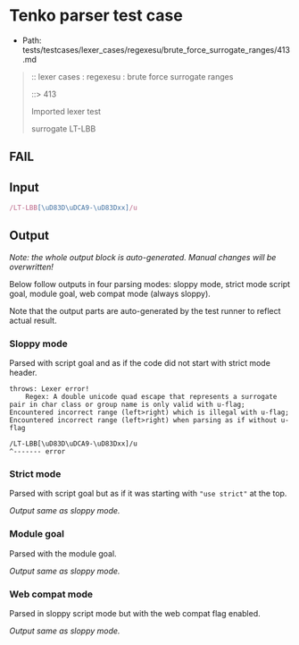 # Tenko parser test case

- Path: tests/testcases/lexer_cases/regexesu/brute_force_surrogate_ranges/413.md

> :: lexer cases : regexesu : brute force surrogate ranges
>
> ::> 413
>
> Imported lexer test
>
> surrogate LT-LBB

## FAIL

## Input

`````js
/LT-LBB[\uD83D\uDCA9-\uD83Dxx]/u
`````

## Output

_Note: the whole output block is auto-generated. Manual changes will be overwritten!_

Below follow outputs in four parsing modes: sloppy mode, strict mode script goal, module goal, web compat mode (always sloppy).

Note that the output parts are auto-generated by the test runner to reflect actual result.

### Sloppy mode

Parsed with script goal and as if the code did not start with strict mode header.

`````
throws: Lexer error!
    Regex: A double unicode quad escape that represents a surrogate pair in char class or group name is only valid with u-flag; Encountered incorrect range (left>right) which is illegal with u-flag; Encountered incorrect range (left>right) when parsing as if without u-flag

/LT-LBB[\uD83D\uDCA9-\uD83Dxx]/u
^------- error
`````

### Strict mode

Parsed with script goal but as if it was starting with `"use strict"` at the top.

_Output same as sloppy mode._

### Module goal

Parsed with the module goal.

_Output same as sloppy mode._

### Web compat mode

Parsed in sloppy script mode but with the web compat flag enabled.

_Output same as sloppy mode._
